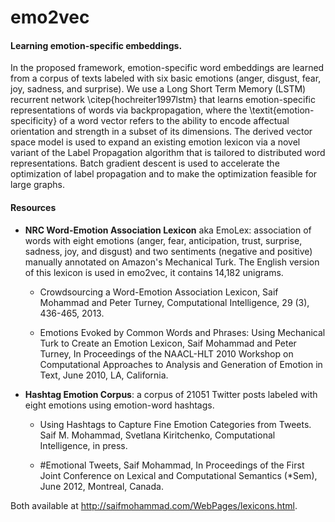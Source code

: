 # emo2vec

#### Learning emotion-specific embeddings.

In the proposed framework, emotion-specific word embeddings are learned from a corpus of texts labeled with six basic emotions (anger, disgust, fear, joy, sadness, and surprise). We use a Long Short Term Memory (LSTM) recurrent network \citep{hochreiter1997lstm} that learns emotion-specific representations of words via backpropagation, where the \textit{emotion-specificity} of a word vector refers to the ability to encode affectual orientation and strength in a subset of its dimensions.
The derived vector space model is used to expand an existing emotion lexicon via a novel variant of the Label Propagation algorithm that is tailored to distributed word representations. Batch gradient descent is used to accelerate the optimization of label propagation and to make the optimization feasible for large graphs. 


#### Resources

- **NRC Word-Emotion Association Lexicon** aka EmoLex: association of words with eight emotions (anger, fear, anticipation, trust, surprise, sadness, joy, and disgust) and two sentiments (negative and positive) manually annotated on Amazon's Mechanical Turk. The English version of this lexicon is used in emo2vec, it contains 14,182 unigrams.

    - Crowdsourcing a Word-Emotion Association Lexicon, Saif Mohammad and Peter Turney, Computational Intelligence, 29 (3), 436-465, 2013.

    - Emotions Evoked by Common Words and Phrases: Using Mechanical Turk to Create an Emotion Lexicon, Saif Mohammad and Peter Turney, In Proceedings of the NAACL-HLT 2010 Workshop on Computational Approaches to Analysis and Generation of Emotion in Text, June 2010, LA, California.

- **Hashtag Emotion Corpus**: a corpus of 21051 Twitter posts labeled with eight emotions using emotion-word hashtags.

    - Using Hashtags to Capture Fine Emotion Categories from Tweets. Saif M. Mohammad, Svetlana Kiritchenko, Computational Intelligence, in press.

    - \#Emotional Tweets, Saif Mohammad, In Proceedings of the First Joint Conference on Lexical and Computational Semantics (*Sem), June 2012, Montreal, Canada.
    
Both available at http://saifmohammad.com/WebPages/lexicons.html.
